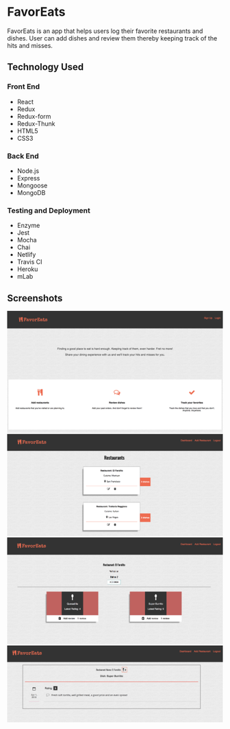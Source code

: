 # FavorEats
FavorEats is an app that helps users log their favorite restaurants and dishes. User can add dishes and review them thereby
keeping track of the hits and misses.

## Technology Used

### Front End
- React
- Redux
- Redux-form
- Redux-Thunk
- HTML5
- CSS3

### Back End
- Node.js
- Express
- Mongoose
- MongoDB

### Testing and Deployment

- Enzyme
- Jest
- Mocha
- Chai
- Netlify
- Travis CI
- Heroku
- mLab

## Screenshots

![landing](screenshots/Landing.png)
![home](screenshots/Home.png)
![dishes](screenshots/DIshes.png)
![reviews](screenshots/Reviews.png)
